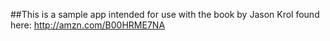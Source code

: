 ##This is a sample app intended for use with the book by Jason Krol found here: http://amzn.com/B00HRME7NA
